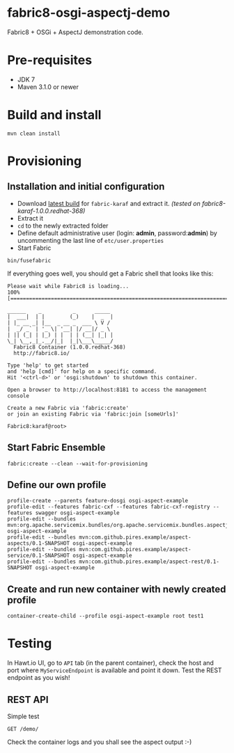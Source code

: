 fabric8-osgi-aspectj-demo
======================

Fabric8 + OSGi + AspectJ demonstration code.

# Pre-requisites

* JDK 7
* Maven 3.1.0 or newer

# Build and install

```
mvn clean install
```

# Provisioning

## Installation and initial configuration

* Download [latest build](https://repository.jboss.org/nexus/content/repositories/ea/io/fabric8/fabric8-karaf/) for ```fabric-karaf``` and extract it.
*(tested on fabric8-karaf-1.0.0.redhat-368)*
* Extract it
* ```cd``` to the newly extracted folder
* Define default administrative user (login: **admin**, password:**admin**) by uncommenting the last line of ```etc/user.properties```
* Start Fabric
```no-highlight
bin/fusefabric
```

If everything goes well, you should get a Fabric shell that looks like this:

```
Please wait while Fabric8 is loading...
100% [========================================================================]

______    _          _      _____
|  ___|  | |        (_)    |  _  |
| |_ __ _| |__  _ __ _  ___ \ V /
|  _/ _` | '_ \| '__| |/ __|/ _ \
| || (_| | |_) | |  | | (__| |_| |
\_| \__,_|_.__/|_|  |_|\___\_____/
  Fabric8 Container (1.0.0.redhat-368)
  http://fabric8.io/

Type 'help' to get started
and 'help [cmd]' for help on a specific command.
Hit '<ctrl-d>' or 'osgi:shutdown' to shutdown this container.

Open a browser to http://localhost:8181 to access the management console

Create a new Fabric via 'fabric:create'
or join an existing Fabric via 'fabric:join [someUrls]'

Fabric8:karaf@root>
```

## Start Fabric Ensemble
```
fabric:create --clean --wait-for-provisioning
```

## Define our own profile
```
profile-create --parents feature-dosgi osgi-aspect-example
profile-edit --features fabric-cxf --features fabric-cxf-registry --features swagger osgi-aspect-example
profile-edit --bundles mvn:org.apache.servicemix.bundles/org.apache.servicemix.bundles.aspectj/1.7.4_1 osgi-aspect-example
profile-edit --bundles mvn:com.github.pires.example/aspect-aspects/0.1-SNAPSHOT osgi-aspect-example
profile-edit --bundles mvn:com.github.pires.example/aspect-service/0.1-SNAPSHOT osgi-aspect-example
profile-edit --bundles mvn:com.github.pires.example/aspect-rest/0.1-SNAPSHOT osgi-aspect-example
```

## Create and run new container with newly created profile

```
container-create-child --profile osgi-aspect-example root test1
```

# Testing

In Hawt.io UI, go to ```API``` tab (in the parent container), check the host and port where ```MyServiceEndpoint``` is available and point it down. Test the REST endpoint as you wish!

## REST API

Simple test
```
GET /demo/
```

Check the container logs and you shall see the aspect output :-)
